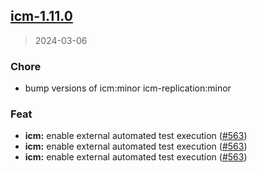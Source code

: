
<a name="icm-1.11.0"></a>
## [icm-1.11.0](https://github.com/intershop/helm-charts/compare/icm-1.10.0...icm-1.11.0)

> 2024-03-06

### Chore

* bump versions of icm:minor icm-replication:minor

### Feat

* **icm:** enable external automated test execution ([#563](https://github.com/intershop/helm-charts/issues/563))
* **icm:** enable external automated test execution ([#563](https://github.com/intershop/helm-charts/issues/563))
* **icm:** enable external automated test execution ([#563](https://github.com/intershop/helm-charts/issues/563))

